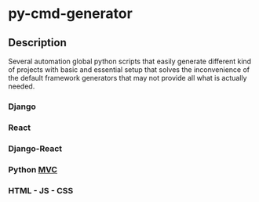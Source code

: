 # py-cmd-generator

## Description

Several automation global python scripts that easily generate different kind of projects with basic and essential setup that solves the inconvenience of the default framework generators that may not provide all what is actually needed.

### Django

### React

### Django-React

### Python [MVC](## "Model View Controller")

### HTML - JS - CSS